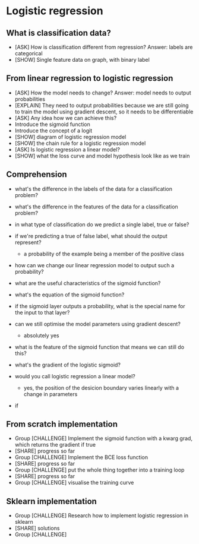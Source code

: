 # Logistic regression

## What is classification data?
- [ASK] How is classification different from regression?
    Answer: labels are categorical
- [SHOW] Single feature data on graph, with binary label

## From linear regression to logistic regression
- [ASK] How the model needs to change?
    Answer: model needs to output probabilities
- [EXPLAIN] They need to output probabilities because we are still going to train the model using gradient descent, so it needs to be differentiable
- [ASK] Any idea how we can achieve this?
- Introduce the sigmoid function
- Introduce the concept of a logit
- [SHOW] diagram of logistic regression model
- [SHOW] the chain rule for a logistic regression model
- [ASK] Is logistic regression a linear model?
- [SHOW] what the loss curve and model hypothesis look like as we train

## Comprehension
- what's the difference in the labels of the data for a classification problem?
- what's the difference in the features of the data for a classification problem?
- in what type of classification do we predict a single label, true or false?
- if we're predicting a true of false label, what should the output represent?
    - a probability of the example being a member of the positive class
- how can we change our linear regression model to output such a probability?
- what are the useful characteristics of the sigmoid function?
- what's the equation of the sigmoid function?
- if the sigmoid layer outputs a probability, what is the special name for the input to that layer?

- can we still optimise the model parameters using gradient descent?
    - absolutely yes
- what is the feature of the sigmoid function that means we can still do this?
- what's the gradient of the logistic sigmoid?
- would you call logistic regression a linear model?
    - yes, the position of the desicion boundary varies linearly with a change in parameters
- if 

## From scratch implementation
- Group [CHALLENGE] Implement the sigmoid function with a kwarg grad, which returns the gradient if true
- [SHARE] progress so far
- Group [CHALLENGE] Implement the BCE loss function
- [SHARE] progress so far
- Group [CHALLENGE] put the whole thing together into a training loop
- [SHARE] progress so far
- Group [CHALLENGE] visualise the training curve

## Sklearn implementation
- Group [CHALLENGE] Research how to implement logistic regression in sklearn
- [SHARE] solutions
- Group [CHALLENGE] 